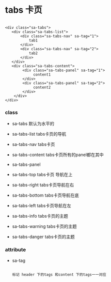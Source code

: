 # tabs 卡页

```

<div class="sa-tabs">
   <div class="sa-tabs-list">
       <div class="sa-tabs-nav" sa-tag="1">
           tab1
       </div>
       <div class="sa-tabs-nav" sa-tag="2">
           tab2
       </div>
   </div>
   <div class="sa-tabs-content">
        <div class="sa-tabs-panel" sa-tag="1">
             content1
        </div>
        <div class="sa-tabs-panel" sa-tag="2">
             content2
        </div>
    </div>
</div>

```

### class

* sa-tabs            默认为水平的

* sa-tabs-list      tabs卡页的导航

* sa-tabs-nav
                           tabs卡页

* sa-tabs-content
                            tabs卡页所有的panel都在其中

* sa-tabs-panel

* sa-tabs-top tabs卡页 导航在上

* sa-tabs-right tabs卡页导航在右

* sa-tabs-bottom tabs卡页导航在底

* sa-tabs-left tabs卡页导航在左

* sa-tabs-info tabs卡页的主题


* sa-tabs-warning tabs卡页的主题

* sa-tabs-danger tabs卡页的主题


### attribute

* sa-tag

  ```

  标记 header 下的tags 和content 下的tags一一对应

  ```


